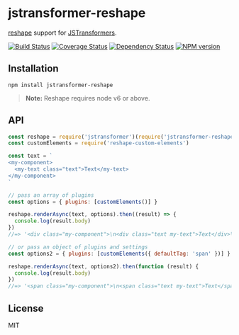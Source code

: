 # jstransformer-reshape

[reshape](https://reshape.ml/) support for [JSTransformers](http://github.com/jstransformers).

[![Build Status](https://img.shields.io/travis/jstransformers/jstransformer-reshape/master.svg)](https://travis-ci.org/jstransformers/jstransformer-reshape)
[![Coverage Status](https://img.shields.io/codecov/c/github/jstransformers/jstransformer-reshape/master.svg)](https://codecov.io/gh/jstransformers/jstransformer-reshape)
[![Dependency Status](https://img.shields.io/david/jstransformers/jstransformer-reshape/master.svg)](http://david-dm.org/jstransformers/jstransformer-reshape)
[![NPM version](https://img.shields.io/npm/v/jstransformer-reshape.svg)](https://www.npmjs.org/package/jstransformer-reshape)

## Installation

`npm install jstransformer-reshape`

> **Note:** Reshape requires node v6 or above.

## API

```js
const reshape = require('jstransformer')(require('jstransformer-reshape'))
const customElements = require('reshape-custom-elements')

const text = `
<my-component>
  <my-text class="text">Text</my-text>
</my-component>
`

// pass an array of plugins
const options = { plugins: [customElements()] }

reshape.renderAsync(text, options).then((result) => {
  console.log(result.body)
})
//=> '<div class="my-component">\n<div class="text my-text">Text</div>\n</div>'

// or pass an object of plugins and settings
const options2 = { plugins: [customElements({ defaultTag: 'span' })] }

reshape.renderAsync(text, options2).then(function (result) {
  console.log(result.body)
})
//=> '<span class="my-component">\n<span class="text my-text">Text</span>\n</span>'
```

## License

MIT
